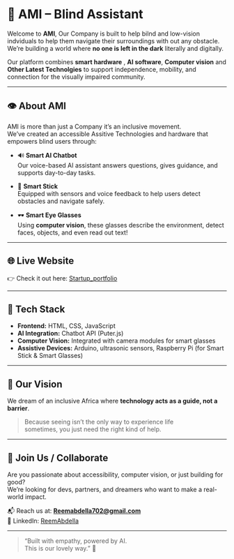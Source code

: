 # 🦯 AMI – Blind Assistant

Welcome to **AMI**, Our Company is built to help bilnd and low-vision indviduals to help them navigate their surroundings with out any obstacle.  
We’re building a world where **no one is left in the dark**  literally and digitally.

Our platform combines **smart hardware** , **AI software**, **Computer vision** and **Other Latest Technolgies** to support independence, mobility, and connection for the visually impaired community.

---

## 👁️ About AMI

AMI is more than just a Company  it’s an inclusive movement.  
We’ve created an accessible Assitive Technologies and hardware that empowers blind users through:

- 🔊 **Smart AI Chatbot**  
  Our voice-based AI assistant answers questions, gives guidance, and supports day-to-day tasks.

- 🦯 **Smart Stick**  
  Equipped with sensors and voice feedback to help users detect obstacles and navigate safely.

- 🕶️ **Smart Eye Glasses**  
  Using **computer vision**, these glasses describe the environment, detect faces, objects, and even read out text!

---

## 🌐 Live Website

👉 Check it out here: [Startup_portfolio](https://remmaabde.github.io/Startup-Potfolio/)  

---

## 🧠 Tech Stack

- **Frontend:** HTML, CSS, JavaScript  
- **AI Integration:** Chatbot API (Puter.js)  
- **Computer Vision:** Integrated with camera modules for smart glasses  
- **Assistive Devices:** Arduino, ultrasonic sensors, Raspberry Pi (for Smart Stick & Smart Glasses)

---

## 💫 Our Vision

We dream of an inclusive Africa where **technology acts as a guide, not a barrier**.

> Because seeing isn’t the only way to experience life   
> sometimes, you just need the right kind of help.

---

## 🤝 Join Us / Collaborate

Are you passionate about accessibility, computer vision, or just building for good?  
We’re looking for devs, partners, and dreamers who want to make a real-world impact.

📬 Reach us at: **Reemabdella702@gmail.com**  
📱 LinkedIn: [ReemAbdella](/https://www.linkedin.com/in/reem-abdella-05954527a/)

---

> “Built with empathy, powered by AI.  
> This is our lovely way.” 💙

